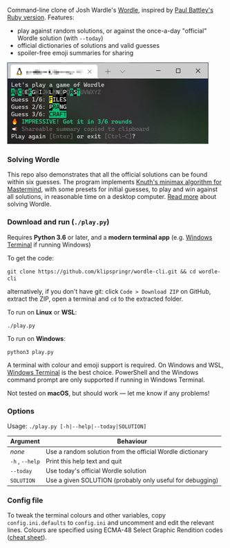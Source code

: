 Command-line clone of Josh Wardle's [Wordle](https://www.powerlanguage.co.uk/wordle/), inspired by [Paul Battley's Ruby version](https://github.com/threedaymonk/wordle). Features:
- play against random solutions, or against the once-a-day "official" Wordle solution (with `--today`)
- official dictionaries of solutions and valid guesses
- spoiler-free emoji summaries for sharing

![Screenshot of a Wordle CLI game](/assets/screenshot.png?raw=true "Screenshot of a Wordle CLI game")

### Solving Wordle

This repo also demonstrates that all the official solutions can be found within six guesses. The program implements [Knuth's minimax algorithm for Mastermind](https://en.wikipedia.org/wiki/Mastermind_(board_game)#Worst_case:_Five-guess_algorithm), with some presets for initial guesses, to play and win against all solutions, in reasonable time on a desktop computer. [Read more](/SOLVING.md) about solving Wordle.

### Download and run (`./play.py`)
Requires **Python 3.6** or later, and a **modern terminal app** (e.g. [Windows Terminal](https://aka.ms/terminal) if running Windows)

To get the code:
```
git clone https://github.com/klipspringr/wordle-cli.git && cd wordle-cli
```
alternatively, if you don't have git: click `Code > Download ZIP` on GitHub, extract the ZIP, open a terminal and `cd` to the extracted folder.

To run on **Linux** or **WSL**:
```
./play.py
```
To run on **Windows**:
```
python3 play.py
```
A terminal with colour and emoji support is required. On Windows and WSL, [Windows Terminal](https://aka.ms/terminal) is the best choice. PowerShell and the Windows command prompt are only supported if running in Windows Terminal.

Not tested on **macOS**, but should work &mdash; let me know if any problems!

### Options
Usage: `./play.py [-h|--help|--today|SOLUTION]`

|Argument               |Behaviour                                                  |
|-----------------------|-----------------------------------------------------------|
|_none_                 |Use a random solution from the official Wordle dictionary  |
|`-h` , `--help`        |Print this help text and quit                              |
|`--today`              |Use today's official Wordle solution                       |
|`SOLUTION`             |Use a given SOLUTION (probably only useful for debugging)  |

### Config file

To tweak the terminal colours and other variables, copy `config.ini.defaults` to `config.ini` and uncomment and edit the relevant lines. Colours are specified using ECMA-48 Select Graphic Rendition codes ([cheat sheet](https://i.stack.imgur.com/6otvY.png)).
